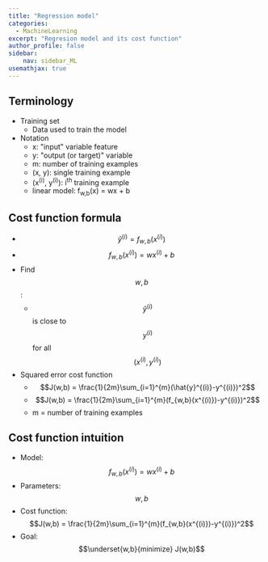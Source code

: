 ```yaml
---
title: "Regression model"
categories:
  - MachineLearning 
excerpt: "Regresion model and its cost function"
author_profile: false
sidebar:
    nav: sidebar_ML
usemathjax: true
---
```


## Terminology
- Training set
	- Data used to train the model
- Notation
	- x: "input" variable feature
	- y: "output (or target)" variable
	- m: number of training examples
	- (x, y): single training example
	- (x<sup>(i)</sup>, y<sup>(i)</sup>): i<sup>th</sup> training example
	- linear model: f<sub>w,b</sub>(x) = wx + b

## Cost function formula
- $$\hat{y}^{(i)} = f_{w,b}(x^{(i)})$$
- $$f_{w,b}(x^{(i)}) = wx^{(i)}+b$$
- Find $$w, b$$:
	- $$\hat{y}^{(i)}$$ is close to $$y^{(i)}$$ for all $$(x^{(i)},y^{(i)})$$
- Squared error cost function	
	- $$J(w,b) = \frac{1}{2m}\sum_{i=1}^{m}(\hat{y}^{(i)}-y^{(i)})^2$$
	- $$J(w,b) = \frac{1}{2m}\sum_{i=1}^{m}(f_{w,b}(x^{(i)})-y^{(i)})^2$$
	- m = number of training examples
	
## Cost function intuition
- Model: $$f_{w,b}(x^{(i)}) = wx^{(i)}+b$$
- Parameters: $$w, b$$
- Cost function: $$J(w,b) = \frac{1}{2m}\sum_{i=1}^{m}(f_{w,b}(x^{(i)})-y^{(i)})^2$$
- Goal: $$\underset{w,b}{minimize} J(w,b)$$


